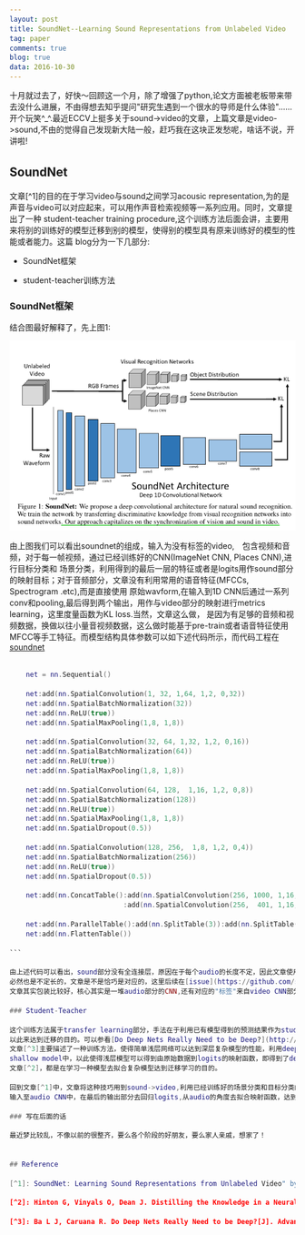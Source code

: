 ```yaml
---
layout: post
title: SoundNet--Learning Sound Representations from Unlabeled Video
tag: paper
comments: true
blog: true
data: 2016-10-30
---  
```


十月就过去了，好快～回顾这一个月，除了增强了python,论文方面被老板带来带去没什么进展，不由得想去知乎提问"研究生遇到一个很水的导师是什么体验"……
开个玩笑^_^.最近ECCV上挺多关于sound->video的文章，上篇文章是video->sound,不由的觉得自己发现新大陆一般，赶巧我在这块正发愁呢，啥话不说，开讲啦!

## SoundNet　　

文章[^1]的目的在于学习video与sound之间学习acousic representation,为的是声音与video可以对应起来，可以用作声音检索视频等一系列应用。同时，文章提出了一种
student-teacher training procedure,这个训练方法后面会讲，主要用来将别的训练好的模型迁移到别的模型，使得别的模型具有原来训练好的模型的性能或者能力。这篇
blog分为一下几部分:  

* SoundNet框架　　

* student-teacher训练方法　　

### SoundNet框架　　

结合图最好解释了，先上图1:  

![1](../downloads/soundnet/1)  

由上图我们可以看出soundnet的组成，输入为没有标签的video,　包含视频和音频，对于每一帧视频，通过已经训练好的CNN(ImageNet CNN, Places CNN),进行目标分类和
场景分类，利用得到的最后一层的特征或者是logits用作sound部分的映射目标；对于音频部分，文章没有利用常用的语音特征(MFCCs, Spectrogram .etc),而是直接使用
原始wavform,在输入到1D CNN后通过一系列conv和pooling,最后得到两个输出，用作与video部分的映射进行metrics learning，这里度量函数为KL loss.当然，文章这么做，
是因为有足够的音频和视频数据，换做以往小量音视频数据，这么做时能基于pre-train或者语音特征使用MFCC等手工特征。而模型结构具体参数可以如下述代码所示，而代码工程在[soundnet](https://github.com/cvondrick/soundnet)  



```lua

    net = nn.Sequential()

    net:add(nn.SpatialConvolution(1, 32, 1,64, 1,2, 0,32))
    net:add(nn.SpatialBatchNormalization(32))
    net:add(nn.ReLU(true))
    net:add(nn.SpatialMaxPooling(1,8, 1,8))

    net:add(nn.SpatialConvolution(32, 64, 1,32, 1,2, 0,16))
    net:add(nn.SpatialBatchNormalization(64))
    net:add(nn.ReLU(true))
    net:add(nn.SpatialMaxPooling(1,8, 1,8))

    net:add(nn.SpatialConvolution(64, 128,  1,16, 1,2, 0,8))
    net:add(nn.SpatialBatchNormalization(128))
    net:add(nn.ReLU(true))
    net:add(nn.SpatialMaxPooling(1,8, 1,8))
    net:add(nn.SpatialDropout(0.5))

    net:add(nn.SpatialConvolution(128, 256,  1,8, 1,2, 0,4))
    net:add(nn.SpatialBatchNormalization(256))
    net:add(nn.ReLU(true))
    net:add(nn.SpatialDropout(0.5))

    net:add(nn.ConcatTable():add(nn.SpatialConvolution(256, 1000, 1,16, 1,12, 0,4))
                            :add(nn.SpatialConvolution(256,  401, 1,16, 1,12, 0,4)))

    net:add(nn.ParallelTable():add(nn.SplitTable(3)):add(nn.SplitTable(3)))
    net:add(nn.FlattenTable())

```　　

由上述代码可以看出，sound部分没有全连接层，原因在于每个audio的长度不定，因此文章使用全卷积网络，这里困惑的是不定长的audio对应video
必然也是不定长的，文章是不是恰巧是对应的，这里后续在[issue](https://github.com/saicoco/saicoco.github.io/issues/7)中作补充。其实这里看出，
文章其实包装比较好，核心其实是一堆audio部分的CNN,还有对应的"标签"来自video CNN部分，然后利用student-teacher进行训练。　　

### Student-Teacher  

这个训练方法属于transfer learning部分，手法在于利用已有模型得到的预测结果作为student模型的弱标签，使得student去拟合teacher的复杂函数，
以此来达到迁移的目的。可以参看[Do Deep Nets Really Need to be Deep?](http://xueshu.baidu.com/s?wd=paperuri%3A%28078415e6ab570770529798299e0d8b90%29&filter=sc_long_sign&tn=SE_xueshusource_2kduw22v&sc_vurl=http%3A%2F%2Farxiv.org%2Fabs%2F1312.6184&ie=utf-8&sc_us=7007594391503052629)，
文章[^3]主要描述了一种训练方法，使得简单浅层网络可以达到深层复杂模型的性能，利用deep Model最后的输出logits作为原来输入数据的新标签，去重新输入到
shallow model中，以此使得浅层模型可以得到由原始数据到logits的映射函数，即得到了deep model的映射能力，正是"如果我不能打败你，我就加入你"，当然，还有这篇
文章[^2]，都是在学习一种模型去拟合复杂模型达到迁移学习的目的。　　

回到文章[^1]中，文章将这种技巧用到sound->video,利用已经训练好的场景分类和目标分类的CNN模型得到video对应的logits,然后将对应的audio
输入至audio CNN中，在最后的输出部分去回归logits,从audio的角度去拟合映射函数，达到sound到场景sematic level label，可以说比较创新。　　

### 写在后面的话　　

最近梦比较乱，不像以前的很整齐，要么各个阶段的好朋友，要么家人亲戚，想家了！　　


## Reference  

[^1]: SoundNet: Learning Sound Representations from Unlabeled Video" by Yusuf Aytar, Carl Vondrick, Antonio Torralba. NIPS 2016  

[^2]: Hinton G, Vinyals O, Dean J. Distilling the Knowledge in a Neural Network[J]. Computer Science, 2015, 14(7):38-39.  

[^3]: Ba L J, Caruana R. Do Deep Nets Really Need to be Deep?[J]. Advances in Neural Information Processing Systems, 2014:2654-2662.  　　
